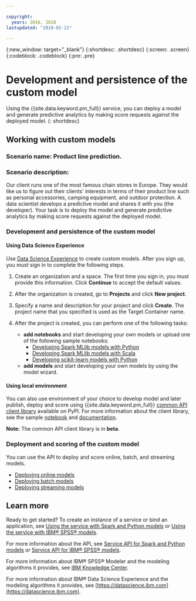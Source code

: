 ```yaml
---

copyright:
  years: 2016, 2018
lastupdated: "2018-02-21"

---
```

{:new_window: target="_blank"}
{:shortdesc: .shortdesc}
{:screen: .screen}
{:codeblock: .codeblock}
{:pre: .pre}

# Development and persistence of the custom model

Using the {{site.data.keyword.pm_full}} service, you can deploy a model and
generate predictive analytics by making score requests against
the deployed model.
{: shortdesc}

## Working with custom models

### Scenario name: Product line prediction.

### Scenario description:

Our client runs one of the most
famous chain stores in Europe. They would like us to figure out
their clients' interests in terms of their product line such as
personal accessories, camping equipment, and outdoor protection.
A data scientist develops a predictive model and shares it with
you (the developer). Your task is to deploy the model and
generate predictive analytics by making score requests against
the deployed model.

### Development and persistence of the custom model

#### Using Data Science Experience

Use [Data Science Experience](https://console.bluemix.net/catalog/services/data-science-experience) to create custom models. After you sign up, you must sign in to complete the following steps.

1. Create an organization and a space. The first time you sign in, you must provide this information. Click **Continue** to accept the default values.
2. After the organization is created, go to **Projects** and click
   **New project**.
3. Specify a name and description for your project and click
   **Create**. The project name that you specified is used as
   the Target Container name.
4. After the project is created, you can perform one of the following tasks:
   
   *  **add notebooks** and start developing your own models or upload one of the following sample notebooks:
        *  [Developing Spark MLlib models with Python](https://apsportal.ibm.com/analytics/notebooks/89492fd6-a641-4819-9176-3d9381561df9/view?access_token=d80bef1a172d1d83d3721b101886337158457281774186f181a2e6a5b57f5ec7)
        *  [Developing Spark MLlib models with Scala](https://apsportal.ibm.com/analytics/notebooks/c8652d2c-bfc9-4354-8168-f1c9f7f8dfc2/view?access_token=02a83fea8450a452c8de76af98dae078459d0f56810ddef4f4c62d5bc4fc72cf)
        *  [Developing scikit-learn models with Python](https://apsportal.ibm.com/analytics/notebooks/5215a61a-16d7-4fa2-b060-e3e243ceebe3/view?access_token=70f48c95c5571a614ce97484d3f168b1d9b6aeebce015187d3d77ce6038f025e)
   * **add models** and start developing your own models by using the model wizard.


#### Using local environment

You can also use environment of your choice to develop model and later publish, deploy and score using {{site.data.keyword.pm_full}} [common API client library]() available on PyPI.
For more information about the client library, see the sample [notebook](https://dataplatform.ibm.com/analytics/notebooks/1fed143e-1877-42bd-b927-7d366e73745b/view?access_token=4b39718f9e1f1de55e6e67e8dcbb5f0cac848f390d73478d0dea9c1a8af24550&cm_mc_uid=30670837705115063231884&cm_mc_sid_50200000=1509364125) and [documentation](pm_service_client_library.html).

**Note:** The common API client library is in **beta**.

### Deployment and scoring of the custom model

You can use the API to deploy and score online, batch, and streaming models.

*  [Deploying online models](pm_service_api_spark_online.html)
*  [Deploying batch models](pm_service_api_spark_batch.html)
*  [Deploying streaming models](pm_service_api_spark_streaming.html)

## Learn more

Ready to get started? To create an instance of a service or bind
an application, see [Using the service with Spark and Python models](using_pm_service_dsx.html) or
[Using the service with IBM® SPSS® models](using_pm_service.html).

For more information about the API, see [Service API for Spark and Python models](pm_service_api_spark.html) or [Service
API for IBM® SPSS® models](pm_service_api_spss.html).

For more information about IBM® SPSS® Modeler and the modeling algorithms it
provides, see [IBM Knowledge Center](https://www.ibm.com/support/knowledgecenter/SS3RA7).

For more information about IBM® Data Science Experience and the modeling
algorithms it provides, see [https://datascience.ibm.com](https://datascience.ibm.com).

